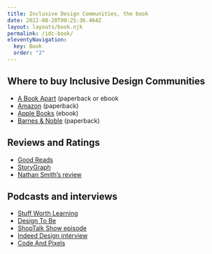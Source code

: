 ```yaml
---
title: Inclusive Design Communities, the book
date: 2022-08-20T00:25:36.464Z
layout: layouts/book.njk
permalink: /idc-book/
eleventyNavigation:
  key: Book
  order: "2"
---
```

## Where to buy Inclusive Design Communities

* [A Book Apart](https://abookapart.com/products/inclusive-design-communities) (paperback or ebook
* [Amazon](https://a.co/d/6MMG9iB) (paperback)
* [Apple Books](https://books.apple.com/us/book/inclusive-design-communities/id6443681832) (ebook)
* [Barnes & Noble](https://www.barnesandnoble.com/w/inclusive-design-communities-sameera-kapila/1143509099?ean=9781952616150) (paperback)



## Reviews and Ratings

* [Good Reads](https://www.goodreads.com/book/show/62985337-inclusive-design-communities)
* [StoryGraph](https://app.thestorygraph.com/books/02533b7b-8cc4-4677-abaa-79264e0b1d31)
* [Nathan Smith’s review](https://sonspring.com/journal/inclusive-design-communities/)

## Podcasts and interviews

* [Stuff Worth Learning](https://www.youtube.com/watch?v=eiV6_3pZFc0&list=PLgJIx0-UaB9RvRKbdcRbs05Gl0D1GiCCk&index=3)
* [Design To Be](https://open.spotify.com/episode/0FCYPuMDJTsmyQvFn3N5pO?si=dadf1a47d9034248)
* [ShopTalk Show episode](https://shoptalkshow.com/539/)
* [Indeed Design interview](https://indeed.design/article/sam-kapila-small-acts-can-invite-more-voices-into-design-communities)
* [Code And Pixels](https://www.youtube.com/embed/BfByZk3jS_A)